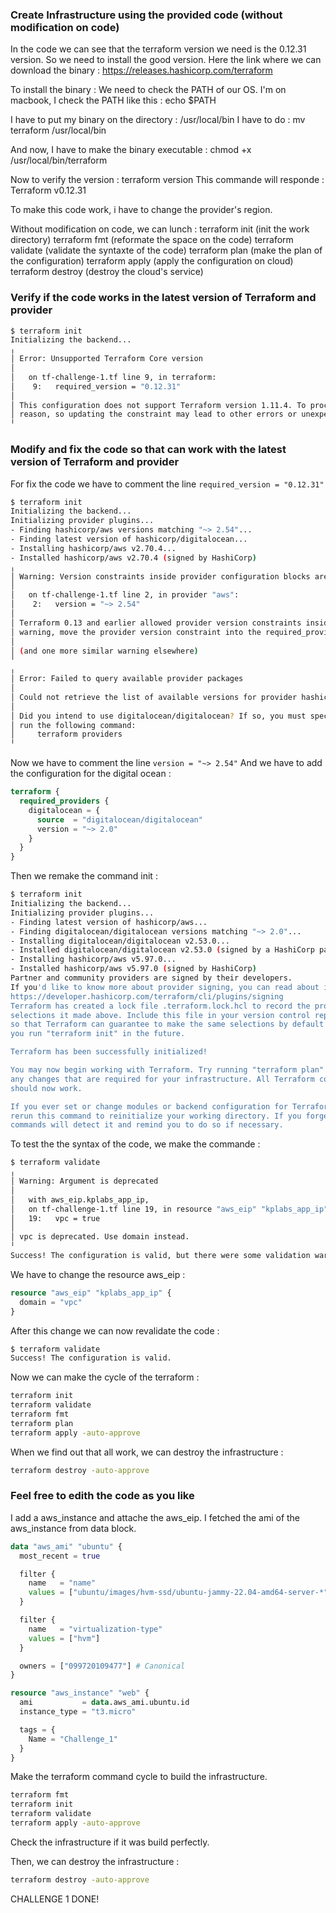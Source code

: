 ### Create Infrastructure using the provided code (without modification on code) ###

In the code we can see that the terraform version we need is the 0.12.31 version. 
So we need to install the good version. 
Here the link where we can download the binary : https://releases.hashicorp.com/terraform

To install the binary : 
We need to check the PATH of our OS. 
I'm on macbook, I check the PATH like this : echo $PATH

I have to put my binary on the directory : /usr/local/bin 
I have to do : mv terraform /usr/local/bin

And now, I have to make the binary executable : chmod +x /usr/local/bin/terraform

Now to verify the version : terraform version 
This commande will responde : Terraform v0.12.31

To make this code work, i have to change the provider's region. 

Without modification on code, we can lunch :
terraform init (init the work directory)
terraform fmt (reformate the space on the code)
terraform validate (validate the syntaxte of the code)
terraform plan (make the plan of the configuration)
terraform apply (apply the configuration on cloud)
terraform destroy (destroy the cloud's service)

### Verify if the code works in the latest version of Terraform and provider ###

```sh
$ terraform init
Initializing the backend...
╷
│ Error: Unsupported Terraform Core version
│ 
│   on tf-challenge-1.tf line 9, in terraform:
│    9:   required_version = "0.12.31"
│ 
│ This configuration does not support Terraform version 1.11.4. To proceed, either choose another supported Terraform version or update this version constraint. Version constraints are normally set for good
│ reason, so updating the constraint may lead to other errors or unexpected behavior.
╵
```

### Modify and fix the code so that can work with the latest version of Terraform and provider ###

For fix the code we have to comment the line ```required_version = "0.12.31"```

```sh
$ terraform init
Initializing the backend...
Initializing provider plugins...
- Finding hashicorp/aws versions matching "~> 2.54"...
- Finding latest version of hashicorp/digitalocean...
- Installing hashicorp/aws v2.70.4...
- Installed hashicorp/aws v2.70.4 (signed by HashiCorp)
╷
│ Warning: Version constraints inside provider configuration blocks are deprecated
│ 
│   on tf-challenge-1.tf line 2, in provider "aws":
│    2:   version = "~> 2.54"
│ 
│ Terraform 0.13 and earlier allowed provider version constraints inside the provider configuration block, but that is now deprecated and will be removed in a future version of Terraform. To silence this
│ warning, move the provider version constraint into the required_providers block.
│ 
│ (and one more similar warning elsewhere)
╵
╷
│ Error: Failed to query available provider packages
│ 
│ Could not retrieve the list of available versions for provider hashicorp/digitalocean: provider registry registry.terraform.io does not have a provider named registry.terraform.io/hashicorp/digitalocean
│ 
│ Did you intend to use digitalocean/digitalocean? If so, you must specify that source address in each module which requires that provider. To see which modules are currently depending on hashicorp/digitalocean,
│ run the following command:
│     terraform providers
╵
```

Now we have to comment the line ```version = "~> 2.54"```
And we have to add the configuration for the digital ocean : 

```terraform
terraform {
  required_providers {
    digitalocean = {
      source  = "digitalocean/digitalocean"
      version = "~> 2.0"
    }
  }
}
```
Then we remake the command init :
```sh
$ terraform init
Initializing the backend...
Initializing provider plugins...
- Finding latest version of hashicorp/aws...
- Finding digitalocean/digitalocean versions matching "~> 2.0"...
- Installing digitalocean/digitalocean v2.53.0...
- Installed digitalocean/digitalocean v2.53.0 (signed by a HashiCorp partner, key ID F82037E524B9C0E8)
- Installing hashicorp/aws v5.97.0...
- Installed hashicorp/aws v5.97.0 (signed by HashiCorp)
Partner and community providers are signed by their developers.
If you'd like to know more about provider signing, you can read about it here:
https://developer.hashicorp.com/terraform/cli/plugins/signing
Terraform has created a lock file .terraform.lock.hcl to record the provider
selections it made above. Include this file in your version control repository
so that Terraform can guarantee to make the same selections by default when
you run "terraform init" in the future.

Terraform has been successfully initialized!

You may now begin working with Terraform. Try running "terraform plan" to see
any changes that are required for your infrastructure. All Terraform commands
should now work.

If you ever set or change modules or backend configuration for Terraform,
rerun this command to reinitialize your working directory. If you forget, other
commands will detect it and remind you to do so if necessary.
```

To test the the syntax of the code, we make the commande :

```sh
$ terraform validate
╷
│ Warning: Argument is deprecated
│ 
│   with aws_eip.kplabs_app_ip,
│   on tf-challenge-1.tf line 19, in resource "aws_eip" "kplabs_app_ip":
│   19:   vpc = true
│ 
│ vpc is deprecated. Use domain instead.
╵
Success! The configuration is valid, but there were some validation warnings as shown above.
```

We have to change the resource aws_eip : 
```terraform 
resource "aws_eip" "kplabs_app_ip" {
  domain = "vpc"
}
```
After this change we can now revalidate the code :
```sh
$ terraform validate
Success! The configuration is valid.
```

Now we can make the cycle of the terraform :

```sh 
terraform init 
terraform validate
terraform fmt 
terraform plan
terraform apply -auto-approve
```

When we find out that all work, we can destroy the infrastructure : 

```sh
terraform destroy -auto-approve
```

### Feel free to edith the code as you like ###

I add a aws_instance and attache the aws_eip. 
I fetched the ami of the aws_instance from data block. 

```terraform
data "aws_ami" "ubuntu" {
  most_recent = true

  filter {
    name   = "name"
    values = ["ubuntu/images/hvm-ssd/ubuntu-jammy-22.04-amd64-server-*"]
  }

  filter {
    name   = "virtualization-type"
    values = ["hvm"]
  }

  owners = ["099720109477"] # Canonical
}

resource "aws_instance" "web" {
  ami           = data.aws_ami.ubuntu.id
  instance_type = "t3.micro"

  tags = {
    Name = "Challenge_1"
  }
}
```

Make the terraform command cycle to build the infrastructure. 

```sh
terraform fmt
terraform init
terraform validate
terraform apply -auto-approve
``` 

Check the infrastructure if it was build perfectly. 

Then, we can destroy the infrastructure : 
```sh
terraform destroy -auto-approve
```

CHALLENGE 1 DONE!